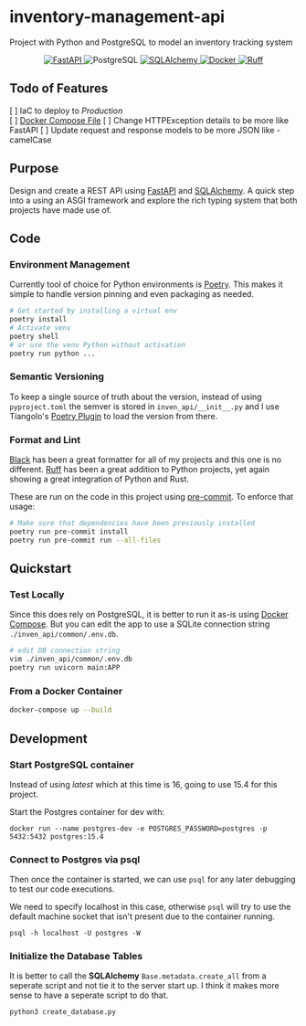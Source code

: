 # inventory-management-api
Project with Python and PostgreSQL to model an inventory tracking system

<p align="center">
<a href="https://github.com/tiangolo/fastapi/" target="_blank">
    <img src="https://img.shields.io/badge/-FastAPI-D77310?style=flat&logo=fastapi&logoColor=009688" alt="FastAPI">
</a>
<img src="https://img.shields.io/badge/-PostgreSQL-4169E1?style=flat&logo=postgresql&logoColor=ffdd54" alt="PostgreSQL">
<a href="https://www.sqlalchemy.org/" target="_blank">
    <img src="https://img.shields.io/badge/-SQLAlchemy-8a251e" alt="SQLAlchemy">
</a>
<a href="https://pypi.org/project/fastapi" target="_blank">
    <img src="https://img.shields.io/badge/-Docker-D77310?style=flat&logo=docker&logoColor=2496ED" alt="Docker">
</a>
<a href="https://docs.astral.sh/ruff/" target="_blank">
    <img src="https://img.shields.io/badge/-Ruff-D77310?style=flat&logo=ruff&logoColor=FCC21B" alt="Ruff">
</a>
</p>

## Todo of Features

[ ] IaC to deploy to *Production*\
[ ] [Docker Compose File](https://www.educative.io/blog/docker-compose-tutorial)
[ ] Change HTTPException details to be more like FastAPI
[ ] Update request and response models to be more JSON like - camelCase

## Purpose

Design and create a REST API using [FastAPI](https://fastapi.tiangolo.com/) and [SQLAlchemy](https://www.sqlalchemy.org/). A quick step into a using an ASGI framework and explore the rich typing system that both projects have made use of.

## Code

### Environment Management

Currently tool of choice for Python environments is [Poetry](https://python-poetry.org/). This makes it simple to handle version pinning and even packaging as needed.

```bash
# Get started by installing a virtual env
poetry install
# Activate venv
poetry shell
# or use the venv Python without activation
poetry run python ...
```

### Semantic Versioning

To keep a single source of truth about the version, instead of using `pyproject.toml` the semver is stored in `inven_api/__init__.py` and I use Tiangolo's [Poetry Plugin](https://github.com/tiangolo/poetry-version-plugin) to load the version from there.

### Format and Lint

[Black](https://black.readthedocs.io/en/stable/) has been a great formatter for all of my projects and this one is no different.
[Ruff](https://docs.astral.sh/ruff/) has been a great addition to Python projects, yet again showing a great integration of Python and Rust.

These are run on the code in this project using [pre-commit](https://pre-commit.com/). To enforce that usage:

```bash
# Make sure that dependencies have been previously installed
poetry run pre-commit install
poetry run pre-commit run --all-files
```

## Quickstart

### Test Locally

Since this does rely on PostgreSQL, it is better to run it as-is using [Docker Compose](https://docs.docker.com/compose/). But you can edit the app to use a SQLite connection string `./inven_api/common/.env.db`.

```bash
# edit DB connection string
vim ./inven_api/common/.env.db
poetry run uvicorn main:APP
```

### From a Docker Container

```bash
docker-compose up --build
```


## Development

### Start PostgreSQL container

Instead of using *latest* which at this time is 16, going to use 15.4 for this project.

Start the Postgres container for dev with:

`docker run --name postgres-dev -e POSTGRES_PASSWORD=postgres -p 5432:5432 postgres:15.4`

### Connect to Postgres via psql

Then once the container is started, we can use `psql` for any later debugging to test our code executions.

We need to specify localhost in this case, otherwise `psql` will try to use the default machine socket that isn't present due to the container running.

`psql -h localhost -U postgres -W`

### Initialize the Database Tables

It is better to call the **SQLAlchemy** `Base.metadata.create_all` from a seperate script and not tie it to the server start up. I think it makes more sense to have a seperate script to do that.

```bash
python3 create_database.py
```
